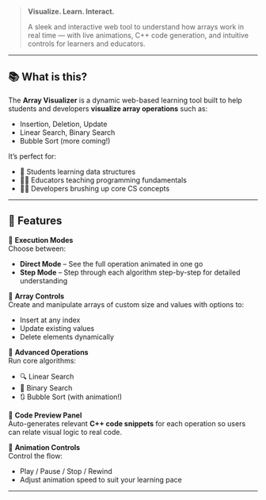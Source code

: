 
> **Visualize. Learn. Interact.**
>  
> A sleek and interactive web tool to understand how arrays work in real time — with live animations, C++ code generation, and intuitive controls for learners and educators.

---

## 📚 What is this?

The **Array Visualizer** is a dynamic web-based learning tool built to help students and developers **visualize array operations** such as:

- Insertion, Deletion, Update
- Linear Search, Binary Search
- Bubble Sort (more coming!)

It’s perfect for:
- 🧠 Students learning data structures
- 🧑‍🏫 Educators teaching programming fundamentals
- 🧑‍💻 Developers brushing up core CS concepts

---

## 🌟 Features

🔹 **Execution Modes**  
Choose between:
- **Direct Mode** – See the full operation animated in one go  
- **Step Mode** – Step through each algorithm step-by-step for detailed understanding

🔹 **Array Controls**  
Create and manipulate arrays of custom size and values with options to:
- Insert at any index
- Update existing values
- Delete elements dynamically

🔹 **Advanced Operations**  
Run core algorithms:
- 🔍 Linear Search
- 🔎 Binary Search
- 🔃 Bubble Sort (with animation!)

🔹 **Code Preview Panel**  
Auto-generates relevant **C++ code snippets** for each operation so users can relate visual logic to real code.

🔹 **Animation Controls**  
Control the flow:
- Play / Pause / Stop / Rewind
- Adjust animation speed to suit your learning pace

---
